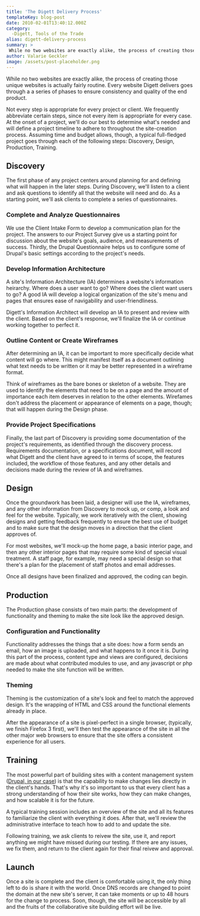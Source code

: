 ```yaml
---
title: 'The Digett Delivery Process'
templateKey: blog-post
date: 2010-02-01T13:40:12.000Z
category: 
  -Digett, Tools of the Trade
alias: digett-delivery-process
summary: > 
 While no two websites are exactly alike, the process of creating those unique websites is actually fairly routine. Every website Digett delivers goes through a a series of phases to ensure consistency and quality of the end product. Not every step is appropriate for every project or client. We frequently abbreviate certain steps, since not every item is appropriate for every case. At the onset of a project, we'll do our best to determine what's needed and will define a project timeline to adhere to throughout the site-creation process. Assuming time and budget allows, though, a typical full-fledged project goes through each of the following steps: Discovery, Design, Production, Training.
author: Valarie Geckler
image: /assets/post-placeholder.png
---
```


While no two websites are exactly alike, the process of creating those unique websites is actually fairly routine. Every website Digett delivers goes through a a series of phases to ensure consistency and quality of the end product.

Not every step is appropriate for every project or client. We frequently abbreviate certain steps, since not every item is appropriate for every case. At the onset of a project, we'll do our best to determine what's needed and will define a project timeline to adhere to throughout the site-creation process. Assuming time and budget allows, though, a typical full-fledged project goes through each of the following steps: Discovery, Design, Production, Training.

Discovery
---------

The first phase of any project centers around planning for and defining what will happen in the later steps. During Discovery, we'll listen to a client and ask questions to identify all that the website will need and do. As a starting point, we'll ask clients to complete a series of questionnaires.

### **Complete and Analyze Questionnaires**

We use the Client Intake Form to develop a communication plan for the project. The answers to our Project Survey give us a starting point for discussion about the website's goals, audience, and measurements of success. Thirdly, the Drupal Questionnaire helps us to configure some of Drupal's basic settings according to the project's needs.

### Develop Information Architecture

A site's Information Architecture (IA) determines a website's information heirarchy. Where does a user want to go? Where does the client want users to go? A good IA will develop a logical organization of the site's menu and pages that ensures ease of navigability and user-friendliness.

Digett's Information Architect will develop an IA to present and review with the client. Based on the client's response, we'll finalize the IA or continue working together to perfect it.

### Outline Content or Create Wireframes

After determining an IA, it can be important to more specifically decide what content will go where. This might manifest itself as a document outlining what text needs to be written or it may be better represented in a wireframe format.

Think of wireframes as the bare bones or skeleton of a website. They are used to identify the elements that need to be on a page and the amount of importance each item deserves in relation to the other elements. Wirefames don't address the placement or appearance of elements on a page, though; that will happen during the Design phase.

### Provide Project Specifications

Finally, the last part of Discovery is providing some documentation of the project's requirements, as identified through the discovery process. Requirements documentation, or a specifications document, will record what Digett and the client have agreed to in terms of scope, the features included, the workflow of those features, and any other details and decisions made during the review of IA and wireframes.

Design
------

Once the groundwork has been laid, a designer will use the IA, wireframes, and any other information from Discovery to mock up, or comp, a look and feel for the website. Typically, we work iteratively with the client, showing designs and getting feedback frequently to ensure the best use of budget and to make sure that the design moves in a direction that the client approves of.

For most websites, we'll mock-up the home page, a basic interior page, and then any other interior pages that may require some kind of special visual treatment. A staff page, for example, may need a special design so that there's a plan for the placement of staff photos and email addresses.

Once all designs have been finalized and approved, the coding can begin.

Production
----------

The Production phase consists of two main parts: the development of functionality and theming to make the site look like the approved design.

### Configuration and Functionality

Functionality addresses the things that a site does: how a form sends an email, how an image is uploaded, and what happens to it once it is. During this part of the process, content type and views are configured, decisions are made about what contributed modules to use, and any javascript or php needed to make the site function will be written.

### Theming

Theming is the customization of a site's look and feel to match the approved design. It's the wrapping of HTML and CSS around the functional elements already in place.

After the appearance of a site is pixel-perfect in a single browser, (typically, we finish Firefox 3 first), we'll then test the appearance of the site in all the other major web browsers to ensure that the site offers a consistent experience for all users.

Training
--------

The most powerful part of building sites with a content management system ([Drupal, in our case](/2009/01/22/drupal-selling-points)) is that the capability to make changes lies directly in the client's hands. That's why it's so important to us that every client has a strong understanding of how their site works, how they can make changes, and how scalable it is for the future.

A typical training session includes an overview of the site and all its features to familiarize the client with everything it does. After that, we'll review the administrative interface to teach how to add to and update the site.

Following training, we ask clients to reivew the site, use it, and report anything we might have missed during our testing. If there are any issues, we fix them, and return to the client again for their final reivew and approval.

Launch
------

Once a site is complete and the client is comfortable using it, the only thing left to do is share it with the world. Once DNS records are changed to point the domain at the new site's server, it can take moments or up to 48 hours for the change to process. Soon, though, the site will be accessible by all and the fruits of the collaborative site building effort will be live.